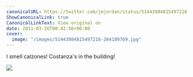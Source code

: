 ```yaml
---
canonicalURL: https://twitter.com/jmjordan/status/51443984815497216
ShowCanonicalLink: true
CanonicalLinkText: View original on
date: 2011-03-26T00:42:56+00:00
cover:
  image: "/images/51443984815497216-264189769.jpg"
---
```

I smell calzones! Costanza's in the building! 

![](/images/51443984815497216-264189769.jpg)